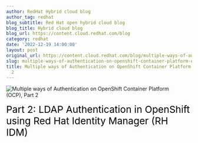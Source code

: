 ```yaml
---
author: RedHat Hybrid cloud blog
author_tag: redhat
blog_subtitle: Red Hat open hybrid cloud blog
blog_title: Hybrid cloud blog
blog_url: https://content.cloud.redhat.com/blog
category: redhat
date: '2022-12-19 14:00:00'
layout: post
original_url: https://content.cloud.redhat.com/blog/multiple-ways-of-authentication-on-openshift-container-platform-ocp-part-2
slug: multiple-ways-of-authentication-on-openshift-container-platform-ocp-part-2
title: Multiple ways of Authentication on OpenShift Container Platform (OCP), Part
  2
---
```


<div class="hs-featured-image-wrapper"> 
 <a class="hs-featured-image-link" href="https://content.cloud.redhat.com/blog/multiple-ways-of-authentication-on-openshift-container-platform-ocp-part-2" title=""> <img alt="Multiple ways of Authentication on OpenShift Container Platform (OCP), Part 2" class="hs-featured-image" src="https://content.cloud.redhat.com/hubfs/Google%20Drive%20Integration/IDP%20Authentication%20on%20OpenShift%20-%20LDAP%20%26%20Red%20Hat%20IDM-Dec-07-2022-05-44-46-7721-PM.png" style="width: auto !important; float: left; margin: 0 15px 15px 0;" /> </a> 
</div>
 
<p style="font-size: 26px;"><span style="color: #000000;">Part 2: LDAP Authentication in OpenShift using </span><span style="color: #000000;">Red Hat Identity Manager (RH IDM)</span></p>
  
<img alt="" height="1" src="https://track.hubspot.com/__ptq.gif?a=4305976&amp;k=14&amp;r=https%3A%2F%2Fcontent.cloud.redhat.com%2Fblog%2Fmultiple-ways-of-authentication-on-openshift-container-platform-ocp-part-2&amp;bu=https%253A%252F%252Fcontent.cloud.redhat.com%252Fblog&amp;bvt=rss" style="width: 1px!important;" width="1" />